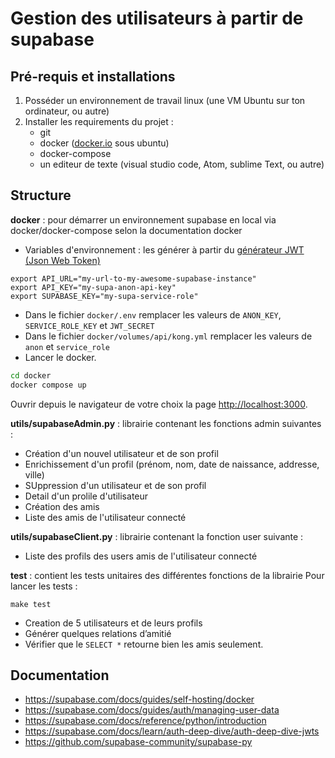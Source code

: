 # Gestion des utilisateurs à partir de supabase

## Pré-requis et installations
1. Posséder un environnement de travail linux (une VM Ubuntu sur ton ordinateur, ou autre)
2. Installer les requirements du projet :
    * git
    * docker (<a href="https://www.docker.com/">docker.io</a> sous ubuntu)
    * docker-compose
    * un editeur de texte (visual studio code, Atom, sublime Text, ou autre)


## Structure
**docker** : pour démarrer un environnement supabase en local via docker/docker-compose selon la documentation docker
  * Variables d'environnement : les générer à partir du <a href="https://supabase.com/docs/guides/self-hosting#api-keys">générateur JWT (Json Web Token)</a>
  ```
  export API_URL="my-url-to-my-awesome-supabase-instance"
  export API_KEY="my-supa-anon-api-key"
  export SUPABASE_KEY="my-supa-service-role"
  ```
  * Dans le fichier `docker/.env` remplacer les valeurs de `ANON_KEY`, `SERVICE_ROLE_KEY` et `JWT_SECRET`
  * Dans le fichier `docker/volumes/api/kong.yml` remplacer les valeurs de `anon` et `service_role`
  * Lancer le docker.
  ```bash
  cd docker
  docker compose up
  ```
  Ouvrir depuis le navigateur de votre choix la page <a href="http://localhost:3000">http://localhost:3000</a>.

**utils/supabaseAdmin.py** : librairie contenant les fonctions admin suivantes :
   * Création d'un nouvel utilisateur et de son profil
   * Enrichissement d'un profil (prénom, nom, date de naissance, addresse, ville)
   * SUppression d'un utilisateur et de son profil
   * Detail d'un prolile d'utilisateur
   * Création des amis
   * Liste des amis de l'utilisateur connecté

**utils/supabaseClient.py** : librairie contenant la fonction user suivante :
   * Liste des profils des users amis de l'utilisateur connecté

**test** : contient les tests unitaires des différentes fonctions de la librairie
Pour lancer les tests :
```
make test
```
  * Creation de 5 utilisateurs et de leurs profils
  * Générer quelques relations d’amitié
  * Vérifier que le `SELECT *` retourne bien les amis seulement.


## Documentation
* https://supabase.com/docs/guides/self-hosting/docker
* https://supabase.com/docs/guides/auth/managing-user-data
* https://supabase.com/docs/reference/python/introduction
* https://supabase.com/docs/learn/auth-deep-dive/auth-deep-dive-jwts
* https://github.com/supabase-community/supabase-py
